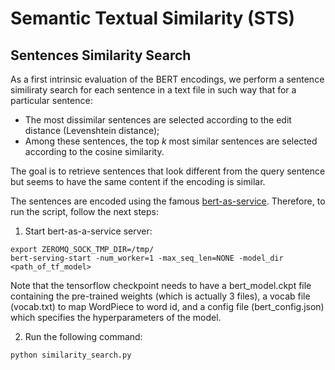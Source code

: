# Semantic Textual Similarity (STS)

## Sentences Similarity Search

As a first intrinsic evaluation of the BERT encodings, we perform a sentence similiraty search for each sentence in a text file in such way that for a particular sentence:
- The most dissimilar sentences are selected according to the edit distance (Levenshtein distance);
- Among these sentences, the top *k* most similar sentences are selected according to the cosine similarity.

The goal is to retrieve sentences that look different from the query sentence but seems to have the same content if the encoding is similar.

The sentences are encoded using the famous [bert-as-service](https://github.com/hanxiao/bert-as-service). Therefore, to run the script, follow the next steps:

1. Start bert-as-a-service server:

```
export ZEROMQ_SOCK_TMP_DIR=/tmp/
bert-serving-start -num_worker=1 -max_seq_len=NONE -model_dir <path_of_tf_model>
```
Note that the tensorflow checkpoint needs to have a bert_model.ckpt file containing the pre-trained weights (which is actually 3 files), a vocab file (vocab.txt) to map WordPiece to word id, and a config file (bert_config.json) which specifies the hyperparameters of the model.

2. Run the following command:

```
python similarity_search.py
````